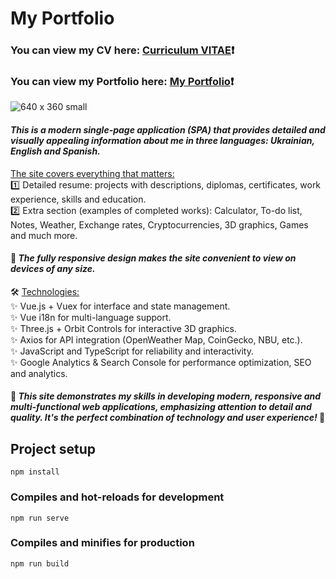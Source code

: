 # My Portfolio #

### You can view my CV here: [Curriculum VITAE](https://zorger27.github.io)❗️ ###
### You can view my Portfolio here: [My Portfolio](https://Zorin.Expert)❗️ ###

![640 x 360 small](https://github.com/Zorger27/CV-Vue/assets/30940416/14ce0ec0-c065-43b3-a449-92c1ca9f6fa0)

#### *This is a modern single-page application (SPA) that provides detailed and visually appealing information about me in three languages: Ukrainian, English and Spanish.* ####

<ins>The site covers everything that matters:</ins> <br>
1️⃣ Detailed resume: projects with descriptions, diplomas, certificates, work experience, skills and education.<br>
2️⃣ Extra section (examples of completed works): Calculator, To-do list, Notes, Weather, Exchange rates, Cryptocurrencies, 3D graphics, Games and much more.

#### 📱 *The fully responsive design makes the site convenient to view on devices of any size.* ####

🛠️ <ins>Technologies:</ins><br>
✨ Vue.js + Vuex for interface and state management.<br>
✨ Vue i18n for multi-language support.<br>
✨ Three.js + Orbit Controls for interactive 3D graphics.<br>
✨ Axios for API integration (OpenWeather Map, CoinGecko, NBU, etc.).<br>
✨ JavaScript and TypeScript for reliability and interactivity.<br>
✨ Google Analytics & Search Console for performance optimization, SEO and analytics.

#### 🔗 *This site demonstrates my skills in developing modern, responsive and multi-functional web applications, emphasizing attention to detail and quality. It's the perfect combination of technology and user experience!* 🌟 ####

## Project setup
```
npm install
```

### Compiles and hot-reloads for development
```
npm run serve
```

### Compiles and minifies for production
```
npm run build
```

